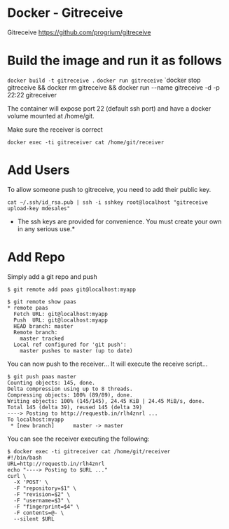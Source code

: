# Docker - Gitreceive

Gitreceive https://github.com/progrium/gitreceive

# Build the image and run it as follows

`docker build -t gitreceive .`
`docker run gitreceive`
`docker stop gitreceive && docker rm gitreceive && docker run --name gitreceive -d -p 22:22 gitreceiver

The container will expose port 22 (default ssh port) and have a docker volume mounted at /home/git.

Make sure the receiver is correct

`docker exec -ti gitreceiver cat /home/git/receiver`

# Add Users

To allow someone push to gitreceive, you need to add their public key.

`cat ~/.ssh/id_rsa.pub | ssh -i sshkey root@localhost "gitreceive upload-key mdesales"`

* The ssh keys are provided for convenience. You must create your own in any serious use.*

# Add Repo

Simply add a git repo and push

```
$ git remote add paas git@localhost:myapp

$ git remote show paas
* remote paas
  Fetch URL: git@localhost:myapp
  Push  URL: git@localhost:myapp
  HEAD branch: master
  Remote branch:
    master tracked
  Local ref configured for 'git push':
    master pushes to master (up to date)
```

You can now push to the receiver... It will execute the receive script...

```
$ git push paas master
Counting objects: 145, done.
Delta compression using up to 8 threads.
Compressing objects: 100% (89/89), done.
Writing objects: 100% (145/145), 24.45 KiB | 24.45 MiB/s, done.
Total 145 (delta 39), reused 145 (delta 39)
----> Posting to http://requestb.in/rlh4znrl ...
To localhost:myapp
 * [new branch]      master -> master
```

You can see the receiver executing the following:

```
$ docker exec -ti gitreceiver cat /home/git/receiver
#!/bin/bash
URL=http://requestb.in/rlh4znrl
echo "----> Posting to $URL ..."
curl \
  -X 'POST' \
  -F "repository=$1" \
  -F "revision=$2" \
  -F "username=$3" \
  -F "fingerprint=$4" \
  -F contents=@- \
  --silent $URL
```
